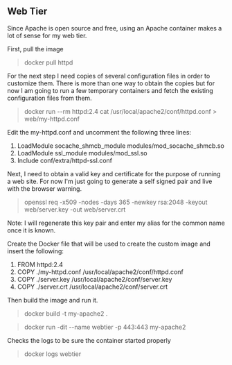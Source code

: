 ## Web Tier
Since Apache is open source and free, using an Apache container makes a lot of sense for my web tier.

First, pull the image

> docker pull httpd

For the next step I need copies of several configuration files in order to customize them. There is more than one way to obtain the copies but for now I am going to run a few temporary containers and fetch the existing configuration files from them.

> docker run --rm httpd:2.4 cat /usr/local/apache2/conf/httpd.conf > web/my-httpd.conf

Edit the my-httpd.conf and uncomment the following three lines:

1. LoadModule socache_shmcb_module modules/mod_socache_shmcb.so
2. LoadModule ssl_module modules/mod_ssl.so
3. Include conf/extra/httpd-ssl.conf

Next, I need to obtain a valid key and certificate for the purpose of running a web site. For now I'm just going to generate a self signed pair and live with the browser warning.

> openssl req -x509 -nodes -days 365 -newkey rsa:2048 -keyout web/server.key -out web/server.crt

Note: I will regenerate this key pair and enter my alias for the common name once it is known.

Create the Docker file that will be used to create the custom image and insert the following:

1. FROM httpd:2.4
2. COPY ./my-httpd.conf /usr/local/apache2/conf/httpd.conf
3. COPY ./server.key /usr/local/apache2/conf/server.key
4. COPY ./server.crt /usr/local/apache2/conf/server.crt

Then build the image and run it.

> docker build -t my-apache2 .

> docker run -dit --name webtier -p 443:443 my-apache2

Checks the logs to be sure the container started properly

> docker logs webtier